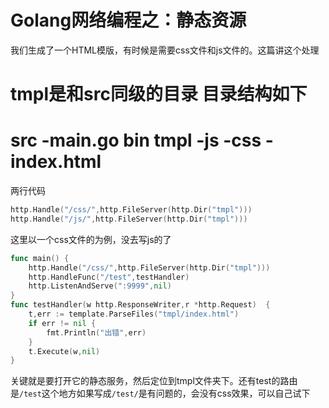 # Golang网络编程之：静态资源

我们生成了一个HTML模版，有时候是需要css文件和js文件的。这篇讲这个处理

tmpl是和src同级的目录
目录结构如下
===============
src
-main.go
bin
tmpl
-js
-css
-index.html
===============
两行代码
```go
http.Handle("/css/",http.FileServer(http.Dir("tmpl")))
http.Handle("/js/",http.FileServer(http.Dir("tmpl")))
```

这里以一个css文件的为例，没去写js的了

```go
func main() {
    http.Handle("/css/",http.FileServer(http.Dir("tmpl")))
    http.HandleFunc("/test",testHandler)
    http.ListenAndServe(":9999",nil)
}
func testHandler(w http.ResponseWriter,r *http.Request)  {
    t,err := template.ParseFiles("tmpl/index.html")
    if err != nil {
        fmt.Println("出错",err)
    }
    t.Execute(w,nil)
}
```
关键就是要打开它的静态服务，然后定位到tmpl文件夹下。还有test的路由是`/test`这个地方如果写成`/test/`是有问题的，会没有css效果，可以自己试下

